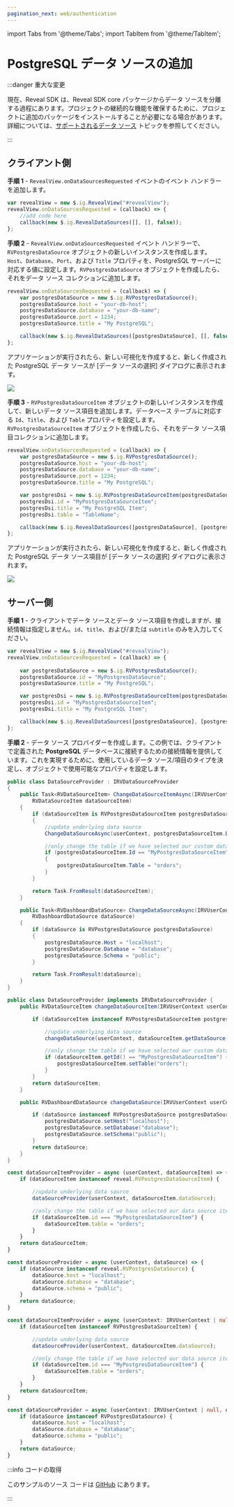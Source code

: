 ```yaml
---
pagination_next: web/authentication
---
```


import Tabs from '@theme/Tabs';
import TabItem from '@theme/TabItem';

# PostgreSQL データ ソースの追加

:::danger 重大な変更

現在、Reveal SDK は、Reveal SDK core パッケージからデータ ソースを分離する過程にあります。プロジェクトの継続的な機能を確保するために、プロジェクトに追加のパッケージをインストールすることが必要になる場合があります。詳細については、[サポートされるデータ ソース](web/datasources.md#サポートされるデータ-ソース) トピックを参照してください。

:::

## クライアント側

**手順 1** - `RevealView.onDataSourcesRequested` イベントのイベント ハンドラーを追加します。

```js
var revealView = new $.ig.RevealView("#revealView");
revealView.onDataSourcesRequested = (callback) => {
    //add code here
    callback(new $.ig.RevealDataSources([], [], false));
};
```

**手順 2** - `RevealView.onDataSourcesRequested` イベント ハンドラーで、`RVPostgresDataSource` オブジェクトの新しいインスタンスを作成します。`Host`、`Database`、`Port`、および `Title` プロパティを、PostgreSQL サーバーに対応する値に設定します。`RVPostgresDataSource` オブジェクトを作成したら、それをデータ ソース コレクションに追加します。

```js
revealView.onDataSourcesRequested = (callback) => {
    var postgresDataSource = new $.ig.RVPostgresDataSource();
    postgresDataSource.host = "your-db-host";
    postgresDataSource.database = "your-db-name";
    postgresDataSource.port = 1234;
    postgresDataSource.title = "My PostgreSQL";

    callback(new $.ig.RevealDataSources([postgresDataSource], [], false));
};
```

アプリケーションが実行されたら、新しい可視化を作成すると、新しく作成された PostgreSQL データ ソースが [データ ソースの選択] ダイアログに表示されます。

![](images/postgres-data-source.jpg)

**手順 3** - `RVPostgresDataSourceItem` オブジェクトの新しいインスタンスを作成して、新しいデータ ソース項目を追加します。データベース テーブルに対応する `Id`、`Title`、および `Table` プロパティを設定します。`RVPostgresDataSourceItem` オブジェクトを作成したら、それをデータ ソース項目コレクションに追加します。

```js
revealView.onDataSourcesRequested = (callback) => {
    var postgresDataSource = new $.ig.RVPostgresDataSource();
    postgresDataSource.host = "your-db-host";
    postgresDataSource.database = "your-db-name";
    postgresDataSource.port = 1234;
    postgresDataSource.title = "My PostgreSQL";

    var postgresDsi = new $.ig.RVPostgresDataSourceItem(postgresDataSource);
    postgresDsi.id = "MyPostgresDataSourceItem";
    postgresDsi.title = "My PostgreSQL Item";
    postgresDsi.table = "TableName";    

    callback(new $.ig.RevealDataSources([postgresDataSource], [postgresDsi], false));
};
```

アプリケーションが実行されたら、新しい可視化を作成すると、新しく作成された PostgreSQL データ ソース項目が [データ ソースの選択] ダイアログに表示されます。

![](images/postgres-data-source-item.jpg)

## サーバー側

**手順 1** - クライアントでデータ ソースとデータ ソース項目を作成しますが、接続情報は指定しません。`id`、`title`、および/または `subtitle` のみを入力してください。

```js
var revealView = new $.ig.RevealView("#revealView");
revealView.onDataSourcesRequested = (callback) => {
    
    var postgresDataSource = new $.ig.RVPostgresDataSource();
    postgresDataSource.id = "MyPostgresDataSource";
    postgresDataSource.title = "My PostgreSQL";

    var postgresDsi = new $.ig.RVPostgresDataSourceItem(postgresDataSource);
    postgresDsi.id = "MyPostgresDataSourceItem";
    postgresDsi.title = "My PostgreSQL Item";

    callback(new $.ig.RevealDataSources([postgresDataSource], [postgresDsi], false));
};
```

**手順 2** - データ ソース プロバイダーを作成します。この例では、クライアントで定義された **PostgreSQL** データベースに接続するための接続情報を提供しています。これを実現するために、使用しているデータ ソース/項目のタイプを決定し、オブジェクトで使用可能なプロパティを設定します。

<Tabs groupId="code" queryString>
  <TabItem value="aspnet" label="ASP.NET" default>

```cs
public class DataSourceProvider : IRVDataSourceProvider
{
    public Task<RVDataSourceItem> ChangeDataSourceItemAsync(IRVUserContext userContext, string dashboardId,
        RVDataSourceItem dataSourceItem)
    {
        if (dataSourceItem is RVPostgresDataSourceItem postgresDataSourceItem)
        {
            //update underlying data source
            ChangeDataSourceAsync(userContext, postgresDataSourceItem.DataSource);

            //only change the table if we have selected our custom data source item
            if (postgresDataSourceItem.Id == "MyPostgresDataSourceItem")
            {
                postgresDataSourceItem.Table = "orders";
            }
        }

        return Task.FromResult(dataSourceItem);
    }

    public Task<RVDashboardDataSource> ChangeDataSourceAsync(IRVUserContext userContext,
        RVDashboardDataSource dataSource)
    {
        if (dataSource is RVPostgresDataSource postgresDataSource)
        {
            postgresDataSource.Host = "localhost";
            postgresDataSource.Database = "database";
            postgresDataSource.Schema = "public";
        }

        return Task.FromResult(dataSource);
    }
}
```

  </TabItem>

  <TabItem value="java" label="Java">

```java
public class DataSourceProvider implements IRVDataSourceProvider {
    public RVDataSourceItem changeDataSourceItem(IRVUserContext userContext, String dashboardsID, RVDataSourceItem dataSourceItem) {

        if (dataSourceItem instanceof RVPostgresDataSourceItem postgresDataSourceItem) {

            //update underlying data source
            changeDataSource(userContext, dataSourceItem.getDataSource());

            //only change the table if we have selected our custom data source item
            if (dataSourceItem.getId() == "MyPostgresDataSourceItem") {
                postgresDataSourceItem.setTable("orders");
            }
        }
        return dataSourceItem;
    }

    public RVDashboardDataSource changeDataSource(IRVUserContext userContext, RVDashboardDataSource dataSource) {

        if (dataSource instanceof RVPostgresDataSource postgresDataSource) {
            postgresDataSource.setHost("localhost");
            postgresDataSource.setDatabase("database");
            postgresDataSource.setSchema("public");
        }
        return dataSource;
    }
}
```

  </TabItem>

  <TabItem value="node" label="Node.js">

```js
const dataSourceItemProvider = async (userContext, dataSourceItem) => {
    if (dataSourceItem instanceof reveal.RVPostgresDataSourceItem) {

        //update underlying data source
        dataSourceProvider(userContext, dataSourceItem.dataSource);

        //only change the table if we have selected our data source item
        if (dataSourceItem.id === "MyPostgresDataSourceItem") {
            dataSourceItem.table = "orders";
        }
    }
    return dataSourceItem;
}

const dataSourceProvider = async (userContext, dataSource) => {
    if (dataSource instanceof reveal.RVPostgresDataSource) {
        dataSource.host = "localhost";
        dataSource.database = "database";
        dataSource.schema = "public";
    }
    return dataSource;
}
```

  </TabItem>

  <TabItem value="node-ts" label="Node.js - TS">    

```ts
const dataSourceItemProvider = async (userContext: IRVUserContext | null, dataSourceItem: RVDataSourceItem) => {
    if (dataSourceItem instanceof RVPostgresDataSourceItem) {

        //update underlying data source
        dataSourceProvider(userContext, dataSourceItem.dataSource);

        //only change the table if we have selected our data source item
        if (dataSourceItem.id === "MyPostgresDataSourceItem") {
            dataSourceItem.table = "orders";
        }
    }
    return dataSourceItem;
}

const dataSourceProvider = async (userContext: IRVUserContext | null, dataSource: RVDashboardDataSource) => {
    if (dataSource instanceof RVPostgresDataSource) {
        dataSource.host = "localhost";
        dataSource.database = "database";
        dataSource.schema = "public";
    }
    return dataSource;
}
```

  </TabItem>

</Tabs>

:::info コードの取得

このサンプルのソース コードは [GitHub](https://github.com/RevealBi/sdk-samples-javascript/tree/main/DataSources/PostgreSQL) にあります。

:::